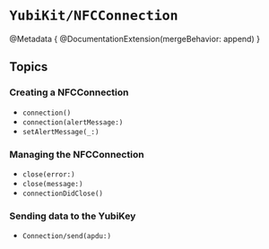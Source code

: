 # ``YubiKit/NFCConnection``

@Metadata {
    @DocumentationExtension(mergeBehavior: append)
}

## Topics

### Creating a NFCConnection

- ``connection()``
- ``connection(alertMessage:)``
- ``setAlertMessage(_:)``

### Managing the NFCConnection

- ``close(error:)``
- ``close(message:)``
- ``connectionDidClose()``

### Sending data to the YubiKey

- ``Connection/send(apdu:)``
